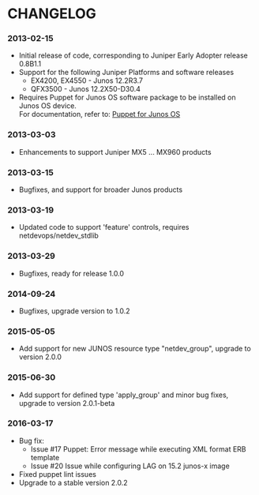 # CHANGELOG

### 2013-02-15
* Initial release of code, corresponding to Juniper Early Adopter release 0.8B1.1
* Support for the following Juniper Platforms and software releases
  * EX4200, EX4550 - Junos 12.2R3.7
  * QFX3500 - Junos 12.2X50-D30.4
* Requires Puppet for Junos OS software package to be installed on Junos OS device.  
  For documentation, refer to: [Puppet for Junos OS](http://www.juniper.net/techpubs/en_US/release-independent/junos-puppet/information-products/pathway-pages/index.html)
  
### 2013-03-03
* Enhancements to support Juniper MX5 ... MX960 products

### 2013-03-15
* Bugfixes, and support for broader Junos products

### 2013-03-19
* Updated code to support 'feature' controls, requires netdevops/netdev_stdlib

### 2013-03-29
* Bugfixes, ready for release 1.0.0

### 2014-09-24
* Bugfixes, upgrade version to 1.0.2

### 2015-05-05
* Add support for new JUNOS resource type "netdev_group", upgrade to version 2.0.0
  
### 2015-06-30
* Add support for defined type 'apply_group' and minor bug fixes, upgrade to version 2.0.1-beta

### 2016-03-17
* Bug fix: 
  - Issue #17 Puppet: Error message while executing XML format ERB template
  - Issue #20 Issue while configuring LAG on 15.2 junos-x image
* Fixed puppet lint issues
* Upgrade to a stable version 2.0.2
